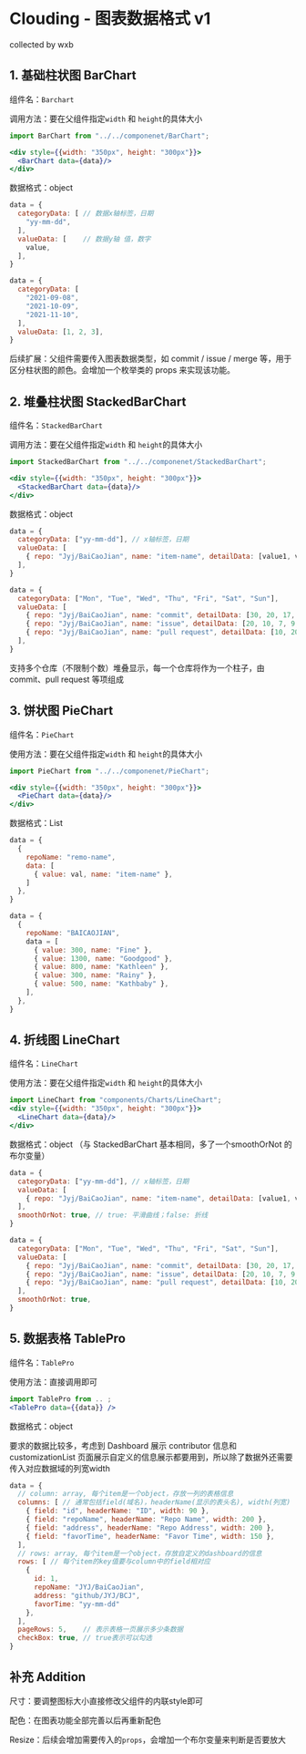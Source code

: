 # Clouding - 图表数据格式 v1

collected by wxb



## 1. 基础柱状图 BarChart

组件名：`Barchart`

调用方法：要在父组件指定`width` 和 `height`的具体大小

```jsx
import BarChart from "../../componenet/BarChart";

<div style={{width: "350px", height: "300px"}}>
  <BarChart data={data}/>
</div>
```

数据格式：object

```js
data = {
  categoryData: [ // 数据x轴标签，日期
    "yy-mm-dd",
  ],
  valueData: [    // 数据y轴 值，数字
    value,
  ],
}
```

```jsx
data = {
  categoryData: [
    "2021-09-08",
    "2021-10-09",
    "2021-11-10",
  ],
  valueData: [1, 2, 3],
}
```

后续扩展：父组件需要传入图表数据类型，如 commit / issue / merge 等，用于区分柱状图的颜色。会增加一个枚举类的 props 来实现该功能。



## 2. 堆叠柱状图 StackedBarChart

组件名：`StackedBarChart`

调用方法：要在父组件指定`width` 和 `height`的具体大小

```jsx
import StackedBarChart from "../../componenet/StackedBarChart";

<div style={{width: "350px", height: "300px"}}>
  <StackedBarChart data={data}/>
</div>
```

数据格式：object

```jsx
data = {
  categoryData: ["yy-mm-dd"], // x轴标签，日期
  valueData: [
    { repo: "Jyj/BaiCaoJian", name: "item-name", detailData: [value1, value2, value3] }, // y轴对应的数据
  ],
}
```

```jsx
data = {
  categoryData: ["Mon", "Tue", "Wed", "Thu", "Fri", "Sat", "Sun"],
  valueData: [
    { repo: "Jyj/BaiCaoJian", name: "commit", detailData: [30, 20, 17, 29, 30, 18, 35] },
    { repo: "Jyj/BaiCaoJian", name: "issue", detailData: [20, 10, 7, 9, 3, 8, 5] },
    { repo: "Jyj/BaiCaoJian", name: "pull request", detailData: [10, 20, 7, 9, 13, 18, 25] },
  ],
}
```

支持多个仓库（不限制个数）堆叠显示，每一个仓库将作为一个柱子，由commit、pull request 等项组成



## 3. 饼状图 PieChart

组件名：`PieChart`

使用方法：要在父组件指定`width` 和 `height`的具体大小

```jsx
import PieChart from "../../componenet/PieChart";

<div style={{width: "350px", height: "300px"}}>
  <PieChart data={data}/>
</div>
```

数据格式：List

```jsx
data = {
  {
    repoName: "remo-name",
    data: [
      { value: val, name: "item-name" }, 
    ]
  },
}
```

```jsx
data = {
  {
    repoName: "BAICAOJIAN",
    data = [
  	  { value: 300, name: "Fine" },
  	  { value: 1300, name: "Goodgood" },
  	  { value: 800, name: "Kathleen" },
  	  { value: 300, name: "Rainy" },
  	  { value: 500, name: "Kathbaby" },
	],
  },
}
```



## 4. 折线图 LineChart

组件名：`LineChart`

使用方法：要在父组件指定`width` 和 `height`的具体大小

```jsx
import LineChart from "components/Charts/LineChart";
<div style={{width: "350px", height: "300px"}}>
  <LineChart data={data}/>
</div>
```

数据格式：object （与 StackedBarChart 基本相同，多了一个smoothOrNot 的布尔变量）

```jsx
data = {
  categoryData: ["yy-mm-dd"], // x轴标签，日期
  valueData: [
    { repo: "Jyj/BaiCaoJian", name: "item-name", detailData: [value1, value2, value3] }, // y轴对应的数据
  ],
  smoothOrNot: true, // true: 平滑曲线；false: 折线
}
```

```jsx
data = {
  categoryData: ["Mon", "Tue", "Wed", "Thu", "Fri", "Sat", "Sun"],
  valueData: [
    { repo: "Jyj/BaiCaoJian", name: "commit", detailData: [30, 20, 17, 29, 30, 18, 35] },
    { repo: "Jyj/BaiCaoJian", name: "issue", detailData: [20, 10, 7, 9, 3, 8, 5] },
    { repo: "Jyj/BaiCaoJian", name: "pull request", detailData: [10, 20, 7, 9, 13, 18, 25] },
  ],
  smoothOrNot: true,
}
```



## 5. 数据表格 TablePro

组件名：`TablePro`

使用方法：直接调用即可

```jsx
import TablePro from .. ;
<TablePro data={{data}} />
```

数据格式：object

要求的数据比较多，考虑到 Dashboard 展示 contributor 信息和 customizationList 页面展示自定义的信息展示都要用到，所以除了数据外还需要传入对应数据域的列宽width

```jsx
data = {
  // column: array, 每个item是一个object，存放一列的表格信息
  columns: [ // 通常包括field(域名)，headerName(显示的表头名), width(列宽)
    { field: "id", headerName: "ID", width: 90 },
    { field: "repoName", headerName: "Repo Name", width: 200 },
    { field: "address", headerName: "Repo Address", width: 200 },
    { field: "favorTime", headerName: "Favor Time", width: 150 },
  ],
  // rows: array, 每个item是一个object，存放自定义的dashboard的信息
  rows: [ // 每个item的key值要与column中的field相对应
    {
      id: 1,
      repoName: "JYJ/BaiCaoJian",
      address: "github/JYJ/BCJ",
      favorTime: "yy-mm-dd"
    },
  ],
  pageRows: 5,    // 表示表格一页展示多少条数据
  checkBox: true, // true表示可以勾选
}
```



## 补充 Addition

尺寸：要调整图标大小直接修改父组件的内联style即可

配色：在图表功能全部完善以后再重新配色

Resize：后续会增加需要传入的`props`，会增加一个布尔变量来判断是否要放大

